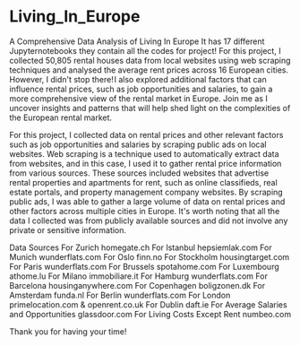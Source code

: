 # Living_In_Europe
A Comprehensive Data Analysis of Living In Europe
It has 17 different Jupyternotebooks they contain all the codes for project!
For this project, I collected 50,805 rental houses data from local websites using web scraping techniques and analysed the average rent prices across 16 European cities. However, I didn't stop there! I also explored additional factors that can influence rental prices, such as job opportunities and salaries, to gain a more comprehensive view of the rental market in Europe. Join me as I uncover insights and patterns that will help shed light on the complexities of the European rental market.

For this project, I collected data on rental prices and other relevant factors such as job opportunities and salaries by scraping public ads on local websites. Web scraping is a technique used to automatically extract data from websites, and in this case, I used it to gather rental price information from various sources. These sources included websites that advertise rental properties and apartments for rent, such as online classifieds, real estate portals, and property management company websites. By scraping public ads, I was able to gather a large volume of data on rental prices and other factors across multiple cities in Europe. It's worth noting that all the data I collected was from publicly available sources and did not involve any private or sensitive information.


Data Sources
For Zurich  homegate.ch
For Istanbul hepsiemlak.com
For Munich wunderflats.com
For Oslo finn.no
For Stockholm housingtarget.com
For Paris wunderflats.com
For Brussels spotahome.com
For Luxembourg athome.lu
For Milano immobiliare.it
For Hamburg wunderflats.com
For Barcelona housinganywhere.com
For Copenhagen boligzonen.dk
For Amsterdam funda.nl
For Berlin wunderflats.com
For London primelocation.com & openrent.co.uk
For Dublin daft.ie
For Average Salaries and Opportunities glassdoor.com
For Living Costs Except Rent numbeo.com

Thank you for having your time!
